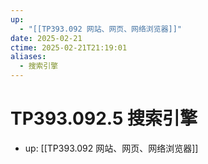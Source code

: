```yaml
---
up:
  - "[[TP393.092 网站、网页、网络浏览器]]"
date: 2025-02-21
ctime: 2025-02-21T21:19:01
aliases:
  - 搜索引擎
---
```


# TP393.092.5 搜索引擎

- up: [[TP393.092 网站、网页、网络浏览器]]
